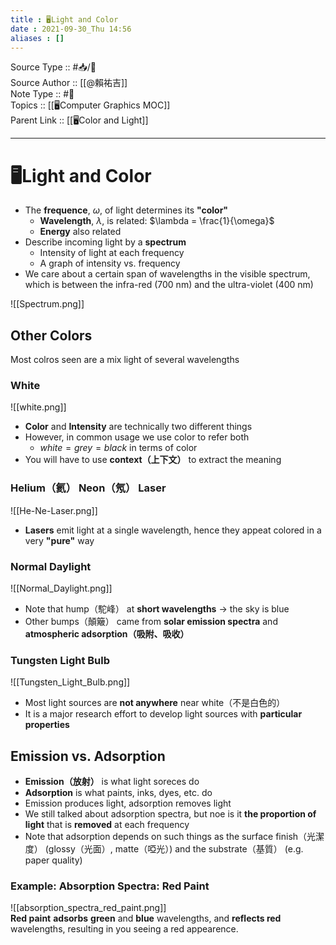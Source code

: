 ```yaml
---
title : 🖥️Light and Color
date : 2021-09-30_Thu 14:56
aliases : []
---
```

Source Type :: #📥/📄 <br>
Source Author :: [[@賴祐吉]]<br>
Note Type :: #📝 <br>
Topics :: [[🖥️Computer Graphics MOC]]<br>
Parent Link :: [[🖥️Color and Light]]<br>

---
# 🖥️Light and Color
+ The **frequence**, $\omega$, of light determines its **"color"**
	- **Wavelength**, $\lambda$, is related: $\lambda = \frac{1}{\omega}$
	- **Energy** also related
+ Describe incoming light by a **spectrum**
	- Intensity of light at each frequency
	- A graph of intensity vs. frequency
+ We care about a certain span of wavelengths in the visible spectrum, which is between the infra-red (700 nm) and the ultra-violet (400 nm)

![[Spectrum.png]]

## Other Colors
Most colros seen are a mix light of several wavelengths

### White
![[white.png]]<br>
+ **Color** and **Intensity** are technically two different things
+ However, in common usage we use color to refer both
	- $white = grey = black$ in terms of color
+ You will have to use **context（上下文）** to extract the meaning

### Helium（氦） Neon（氖） Laser
![[He-Ne-Laser.png]]<br>
+ **Lasers** emit light at a single wavelength, hence they appeat colored in a very **"pure"** way

### Normal Daylight
![[Normal_Daylight.png]]<br>
+ Note that hump（駝峰） at **short wavelengths** -> the sky is blue
+ Other bumps（顛簸） came from **solar emission spectra** and **atmospheric adsorption（吸附、吸收）**

### Tungsten Light Bulb
![[Tungsten_Light_Bulb.png]]<br>
+ Most light sources are **not anywhere** near white（不是白色的）
+ It is a major research effort to develop light sources with **particular properties**

## Emission vs. Adsorption
+ **Emission（放射）** is what light soreces do
+ **Adsorption** is what paints, inks, dyes, etc. do
+ Emission produces light, adsorption removes light
+ We still talked about adsorption spectra, but noe is it **the proportion of light** that is **removed** at each frequency
+ Note that adsorption depends on such things as the surface finish（光潔度） (glossy（光面）, matte（啞光）) and the substrate（基質） (e.g. paper quality)

### Example: Absorption Spectra: Red Paint
![[absorption_spectra_red_paint.png]]<br>
**Red paint** **adsorbs** **green** and **blue** wavelengths, and **reflects red** wavelengths, resulting in you seeing a red appearence.